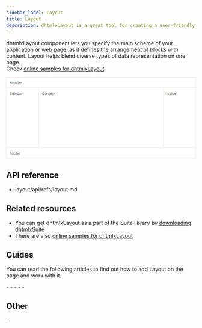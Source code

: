 ```yaml
---
sidebar_label: Layout
title: Layout
description: dhtmlxLayout is a great tool for creating a user-friendly website with intuitive structure. The widget lets you combine diverse DHTMLX components and place various types of content on a page.
---          
```


dhtmlxLayout component lets you specify the main scheme of your application or web page, as it defines the arrangement of blocks with content. Layout helps blend diverse types of data representation on one page.<br/>
Check [online samples for dhtmlxLayout](https://docs.dhtmlx.com/suite/samples/layout/).

![](../assets/layout/layout.png)

## API reference

- layout/api/refs/layout.md

## Related resources

- You can get dhtmlxLayout as a part of the Suite library by [downloading dhtmlxSuite](https://dhtmlx.com/docs/products/dhtmlxSuite/download.shtml)          
- There are also [online samples for dhtmlxLayout](https://docs.dhtmlx.com/suite/samples/layout/)  

## Guides

You can read the following articles to find out how to add Layout on the page and work with it.

-[](init.md)
-[](configuration.md)
-[](work_with_layout.md)
-[](customization.md)
-[](events.md)

## Other

-[](migration.md)
